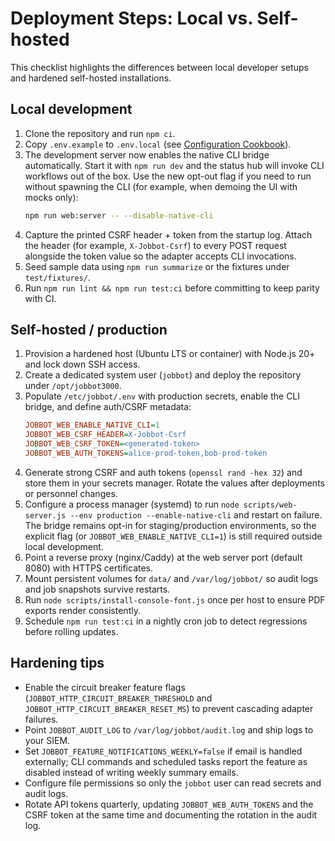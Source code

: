 # Deployment Steps: Local vs. Self-hosted

This checklist highlights the differences between local developer setups and hardened self-hosted
installations.

## Local development

1. Clone the repository and run `npm ci`.
2. Copy `.env.example` to `.env.local` (see [Configuration Cookbook](./configuration-cookbook.md)).
3. The development server now enables the native CLI bridge automatically. Start it with
   `npm run dev` and the status hub will invoke CLI workflows out of the box. Use the
   new opt-out flag if you need to run without spawning the CLI (for example, when
   demoing the UI with mocks only):
   ```bash
   npm run web:server -- --disable-native-cli
   ```
4. Capture the printed CSRF header + token from the startup log. Attach the header (for example,
   `X-Jobbot-Csrf`) to every POST request alongside the token value so the adapter accepts CLI
   invocations.
5. Seed sample data using `npm run summarize` or the fixtures under `test/fixtures/`.
6. Run `npm run lint && npm run test:ci` before committing to keep parity with CI.

## Self-hosted / production

1. Provision a hardened host (Ubuntu LTS or container) with Node.js 20+ and lock down SSH access.
2. Create a dedicated system user (`jobbot`) and deploy the repository under `/opt/jobbot3000`.
3. Populate `/etc/jobbot/.env` with production secrets, enable the CLI bridge, and define auth/CSRF
   metadata:
   ```ini
   JOBBOT_WEB_ENABLE_NATIVE_CLI=1
   JOBBOT_WEB_CSRF_HEADER=X-Jobbot-Csrf
   JOBBOT_WEB_CSRF_TOKEN=<generated-token>
   JOBBOT_WEB_AUTH_TOKENS=alice-prod-token,bob-prod-token
   ```
4. Generate strong CSRF and auth tokens (`openssl rand -hex 32`) and store them in your secrets
   manager. Rotate the values after deployments or personnel changes.
5. Configure a process manager (systemd) to run
   `node scripts/web-server.js --env production --enable-native-cli` and restart on failure.
   The bridge remains opt-in for staging/production environments, so the explicit flag
   (or `JOBBOT_WEB_ENABLE_NATIVE_CLI=1`) is still required outside local development.
6. Point a reverse proxy (nginx/Caddy) at the web server port (default 8080) with HTTPS
   certificates.
7. Mount persistent volumes for `data/` and `/var/log/jobbot/` so audit logs and job snapshots
   survive restarts.
8. Run `node scripts/install-console-font.js` once per host to ensure PDF exports render
   consistently.
9. Schedule `npm run test:ci` in a nightly cron job to detect regressions before rolling updates.

## Hardening tips

- Enable the circuit breaker feature flags (`JOBBOT_HTTP_CIRCUIT_BREAKER_THRESHOLD` and
  `JOBBOT_HTTP_CIRCUIT_BREAKER_RESET_MS`) to prevent cascading adapter failures.
- Point `JOBBOT_AUDIT_LOG` to `/var/log/jobbot/audit.log` and ship logs to your SIEM.
- Set `JOBBOT_FEATURE_NOTIFICATIONS_WEEKLY=false` if email is handled externally; CLI commands and
  scheduled tasks report the feature as disabled instead of writing weekly summary emails.
- Configure file permissions so only the `jobbot` user can read secrets and audit logs.
- Rotate API tokens quarterly, updating `JOBBOT_WEB_AUTH_TOKENS` and the CSRF token at the same time
  and documenting the rotation in the audit log.
